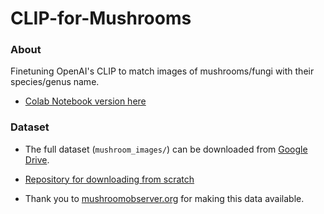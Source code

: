 # CLIP-for-Mushrooms

### About
Finetuning OpenAI's CLIP to match images of mushrooms/fungi with their species/genus name. 
- [Colab Notebook version here](https://drive.google.com/file/d/1l5GS4_hnMvd9W4-JbqCGx3RZPeynCnh1/view?usp=sharing)


### Dataset
- The full dataset (`mushroom_images/`) can be downloaded from [Google Drive](https://drive.google.com/file/d/1RfjX5nEGJNoTEVqaThxumBlm3-75IJR1/view?usp=sharing).

- [Repository for downloading from scratch](https://github.com/pmorris2012/download-mushroomobserver)

- Thank you to [mushroomobserver.org](mushroomobserver.org) for making this data available. 
